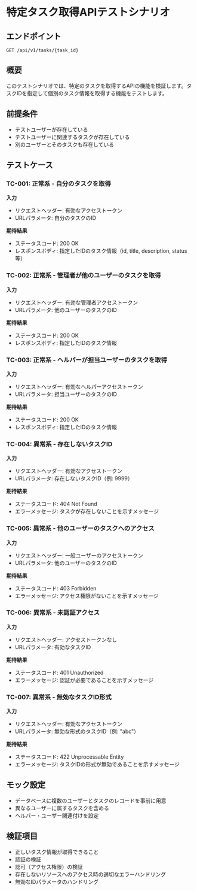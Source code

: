 # 特定タスク取得APIテストシナリオ

## エンドポイント
`GET /api/v1/tasks/{task_id}`

## 概要
このテストシナリオでは、特定のタスクを取得するAPIの機能を検証します。タスクIDを指定して個別のタスク情報を取得する機能をテストします。

## 前提条件
- テストユーザーが存在している
- テストユーザーに関連するタスクが存在している
- 別のユーザーとそのタスクも存在している

## テストケース

### TC-001: 正常系 - 自分のタスクを取得
**入力**
- リクエストヘッダー: 有効なアクセストークン
- URLパラメータ: 自分のタスクのID

**期待結果**
- ステータスコード: 200 OK
- レスポンスボディ: 指定したIDのタスク情報（id, title, description, status等）

### TC-002: 正常系 - 管理者が他のユーザーのタスクを取得
**入力**
- リクエストヘッダー: 有効な管理者アクセストークン
- URLパラメータ: 他のユーザーのタスクのID

**期待結果**
- ステータスコード: 200 OK
- レスポンスボディ: 指定したIDのタスク情報

### TC-003: 正常系 - ヘルパーが担当ユーザーのタスクを取得
**入力**
- リクエストヘッダー: 有効なヘルパーアクセストークン
- URLパラメータ: 担当ユーザーのタスクのID

**期待結果**
- ステータスコード: 200 OK
- レスポンスボディ: 指定したIDのタスク情報

### TC-004: 異常系 - 存在しないタスクID
**入力**
- リクエストヘッダー: 有効なアクセストークン
- URLパラメータ: 存在しないタスクID（例: 9999）

**期待結果**
- ステータスコード: 404 Not Found
- エラーメッセージ: タスクが存在しないことを示すメッセージ

### TC-005: 異常系 - 他のユーザーのタスクへのアクセス
**入力**
- リクエストヘッダー: 一般ユーザーのアクセストークン
- URLパラメータ: 他のユーザーのタスクのID

**期待結果**
- ステータスコード: 403 Forbidden
- エラーメッセージ: アクセス権限がないことを示すメッセージ

### TC-006: 異常系 - 未認証アクセス
**入力**
- リクエストヘッダー: アクセストークンなし
- URLパラメータ: 有効なタスクID

**期待結果**
- ステータスコード: 401 Unauthorized
- エラーメッセージ: 認証が必要であることを示すメッセージ

### TC-007: 異常系 - 無効なタスクID形式
**入力**
- リクエストヘッダー: 有効なアクセストークン
- URLパラメータ: 無効な形式のタスクID（例: "abc"）

**期待結果**
- ステータスコード: 422 Unprocessable Entity
- エラーメッセージ: タスクIDの形式が無効であることを示すメッセージ

## モック設定
- データベースに複数のユーザーとタスクのレコードを事前に用意
- 異なるユーザーに属するタスクを含める
- ヘルパー・ユーザー関連付けを設定

## 検証項目
- 正しいタスク情報が取得できること
- 認証の検証
- 認可（アクセス権限）の検証
- 存在しないリソースへのアクセス時の適切なエラーハンドリング
- 無効なIDパラメータのハンドリング
